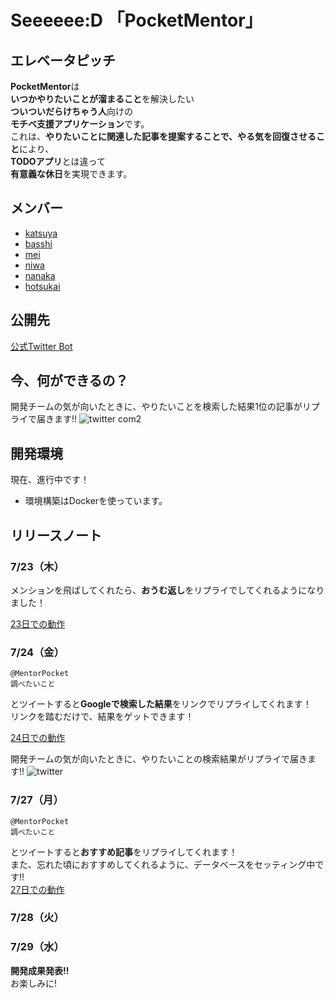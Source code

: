 # Seeeeee:D 「PocketMentor」

## エレベータピッチ

**PocketMentor**は  
**いつかやりたいことが溜まること**を解決したい  
**ついついだらけちゃう人**向けの  
**モチベ支援アプリケーション**です。  
これは、**やりたいことに関連した記事を提案することで、やる気を回復させること**により、  
**TODOアプリ**とは違って  
**有意義な休日**を実現できます。  

## メンバー

- [katsuya](https://github.com/KindMaple)
- [basshi](https://github.com/Kurorie)
- [mei](https://github.com/mei28)
- [niwa](https://github.com/yjunya)
- [nanaka](https://github.com/nanaka0012)
- [hotsukai](https://github.com/Hotsukai)

## 公開先

[公式Twitter Bot](https://twitter.com/MentorPocket)

## 今、何ができるの？

開発チームの気が向いたときに、やりたいことを検索した結果1位の記事がリプライで届きます!!
![twitter com2](https://user-images.githubusercontent.com/50493355/88524283-1b1d4000-d034-11ea-9daa-aa8e6402ab6b.png)

## 開発環境

現在、進行中です！
- 環境構築はDockerを使っています。

## リリースノート

### 7/23（木）

メンションを飛ばしてくれたら、**おうむ返し**をリプライでしてくれるようになりました！

[23日での動作](https://twitter.com/hotsukai_mast/status/1286479605306503168)


### 7/24（金）

```Twitter
@MentorPocket
調べたいこと
```

とツイートすると**Googleで検索した結果**をリンクでリプライしてくれます！  
リンクを踏むだけで、結果をゲットできます！  

[24日での動作](https://twitter.com/hotsukai_mast/status/1286567105609863168)

開発チームの気が向いたときに、やりたいことの検索結果がリプライで届きます!!
![twitter](https://user-images.githubusercontent.com/50493355/88377808-ce8af800-cdda-11ea-8cf1-ec872f0c44e8.png)


### 7/27（月）

```Twitter
@MentorPocket
調べたいこと
```

とツイートすると**おすすめ記事**をリプライしてくれます！  
また、忘れた頃におすすめしてくれるように、データベースをセッティング中です!!  
[27日での動作](https://twitter.com/nanaka0012/status/1287656868546895872)

### 7/28（火）

### 7/29（水）
**開発成果発表!!**  
お楽しみに!
